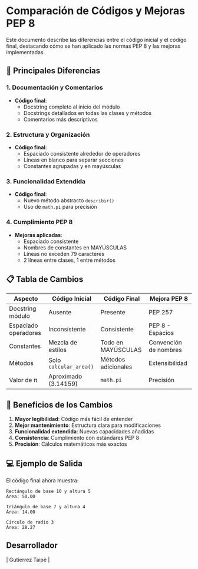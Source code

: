 # Comparación de Códigos y Mejoras PEP 8

Este documento describe las diferencias entre el código inicial y el código final, destacando cómo se han aplicado las normas PEP 8 y las mejoras implementadas.

## 📌 Principales Diferencias

### 1. **Documentación y Comentarios**
- **Código final**:
  - Docstring completo al inicio del módulo
  - Docstrings detallados en todas las clases y métodos
  - Comentarios más descriptivos

### 2. **Estructura y Organización**
- **Código final**:
  - Espaciado consistente alrededor de operadores
  - Líneas en blanco para separar secciones
  - Constantes agrupadas y en mayúsculas

### 3. **Funcionalidad Extendida**
- **Código final**:
  - Nuevo método abstracto `describir()`
  - Uso de `math.pi` para precisión

### 4. **Cumplimiento PEP 8**
- **Mejoras aplicadas**:
  - Espaciado consistente
  - Nombres de constantes en MAYÚSCULAS
  - Líneas no exceden 79 caracteres
  - 2 líneas entre clases, 1 entre métodos

## 📋 Tabla de Cambios

| Aspecto               | Código Inicial              | Código Final                | Mejora PEP 8                |
|-----------------------|----------------------------|----------------------------|----------------------------|
| Docstring módulo      | Ausente                    | Presente                   | PEP 257                    |
| Espaciado operadores  | Inconsistente              | Consistente                | PEP 8 - Espacios           |
| Constantes            | Mezcla de estilos          | Todo en MAYÚSCULAS         | Convención de nombres      |
| Métodos               | Solo `calcular_area()`     | Métodos adicionales        | Extensibilidad             |
| Valor de π            | Aproximado (3.14159)       | `math.pi`                  | Precisión                  |

## 🚀 Beneficios de los Cambios

1. **Mayor legibilidad**: Código más fácil de entender
2. **Mejor mantenimiento**: Estructura clara para modificaciones
3. **Funcionalidad extendida**: Nuevas capacidades añadidas
4. **Consistencia**: Cumplimiento con estándares PEP 8
5. **Precisión**: Cálculos matemáticos más exactos

## 💻 Ejemplo de Salida

El código final ahora muestra:
```
Rectángulo de base 10 y altura 5
Área: 50.00

Triángulo de base 7 y altura 4
Área: 14.00

Círculo de radio 3
Área: 28.27
```

## Desarrollador
| Gutierrez Taipe |
